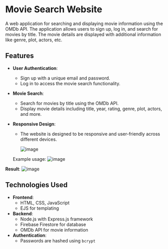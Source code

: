 # Movie Search Website

A web application for searching and displaying movie information using the OMDb API. The application allows users to sign up, log in, and search for movies by title. The movie details are displayed with additional information like genre, plot, actors, etc.

## Features

- **User Authentication**: 
  - Sign up with a unique email and password.
  - Log in to access the movie search functionality.
- **Movie Search**: 
  - Search for movies by title using the OMDb API.
  - Display movie details including title, year, rating, genre, plot, actors, and more.
- **Responsive Design**: 
  - The website is designed to be responsive and user-friendly across different devices.
 
  
    ![image](https://github.com/user-attachments/assets/29d6a93d-5566-4078-99be-442c7e41e7a6)
    
  Example usage:
    ![image](https://github.com/user-attachments/assets/5678a0e4-6ee3-4365-8d82-92fdfda86dbb)
  
 **Result**:
    ![image](https://github.com/user-attachments/assets/c8828d16-37f9-4c1a-8e26-791d4d1b4811)




## Technologies Used

- **Frontend**: 
  - HTML, CSS, JavaScript
  - EJS for templating
- **Backend**: 
  - Node.js with Express.js framework
  - Firebase Firestore for database
  - OMDb API for movie information
- **Authentication**: 
  - Passwords are hashed using `bcrypt`


